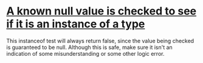 # [A known null value is checked to see if it is an instance of a type](https://spotbugs.readthedocs.io/en/latest/bugDescriptions.html#NP_NULL_INSTANCEOF)

This instanceof test will always return false, since the value being checked is guaranteed to be null.
Although this is safe, make sure it isn't
an indication of some misunderstanding or some other logic error.